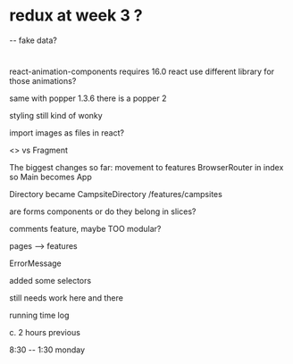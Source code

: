 # redux at week 3 ?

-- fake data?

#

react-animation-components requires 16.0 react
use different library for those animations?

same with
popper 1.3.6
there is a popper 2

styling still kind of wonky

import images as files in react?

<> vs Fragment

The biggest changes so far:
movement to features
BrowserRouter in index so Main becomes App

Directory became CampsiteDirectory /features/campsites

are forms components or do they belong in slices?

comments feature, maybe TOO modular?

pages --> features

ErrorMessage

added some selectors

still needs work here and there

running time log

c. 2 hours previous

8:30 -- 1:30 monday
